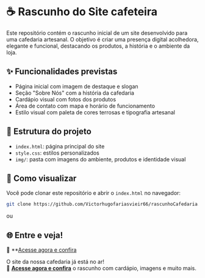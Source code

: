 # ☕ Rascunho do Site cafeteira 

Este repositório contém o rascunho inicial de um site desenvolvido para uma cafedaria artesanal. O objetivo é criar uma presença digital acolhedora, elegante e funcional, destacando os produtos, a história e o ambiente da loja.

## ✨ Funcionalidades previstas

- Página inicial com imagem de destaque e slogan
- Seção "Sobre Nós" com a história da cafedaria
- Cardápio visual com fotos dos produtos
- Área de contato com mapa e horário de funcionamento
- Estilo visual com paleta de cores terrosas e tipografia artesanal

## 📁 Estrutura do projeto

- `index.html`: página principal do site
- `style.css`: estilos personalizados
- `img/`: pasta com imagens do ambiente, produtos e identidade visual

## 🚀 Como visualizar

Você pode clonar este repositório e abrir o `index.html` no navegador:

```bash
git clone https://github.com/Victorhugofariasvieir66/rascunhoCafedaria.git
```
ou 
## 🌐 Entre e veja!
📲 **[Acesse agora e confira](https://victorhugofariasvieir66.github.io/rascunhoCafedaria/)

O site da nossa cafedaria já está no ar!  
📲 **[Acesse agora e confira](https://victorhugofariasvieir66.github.io/rascunhoCafedaria/)** o rascunho com cardápio, imagens e muito mais.
